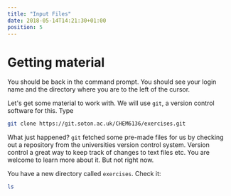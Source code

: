 ```yaml
---
title: "Input Files"
date: 2018-05-14T14:21:30+01:00
position: 5
---
```


# Getting material

You should be back in the command prompt. You should see your login name and the directory where you are to the left of the cursor.

Let's get some material to work with. We will use `git`, a version control software for this. Type

```bash
git clone https://git.soton.ac.uk/CHEM6136/exercises.git
```

What just happened? `git` fetched some pre-made files for us by checking out a repository from the universities version control system. Version control a great way to keep track of changes to text files etc. You are welcome to learn more about it. But not right now.

You have a new directory called `exercises`. Check it:

```bash
ls
```
